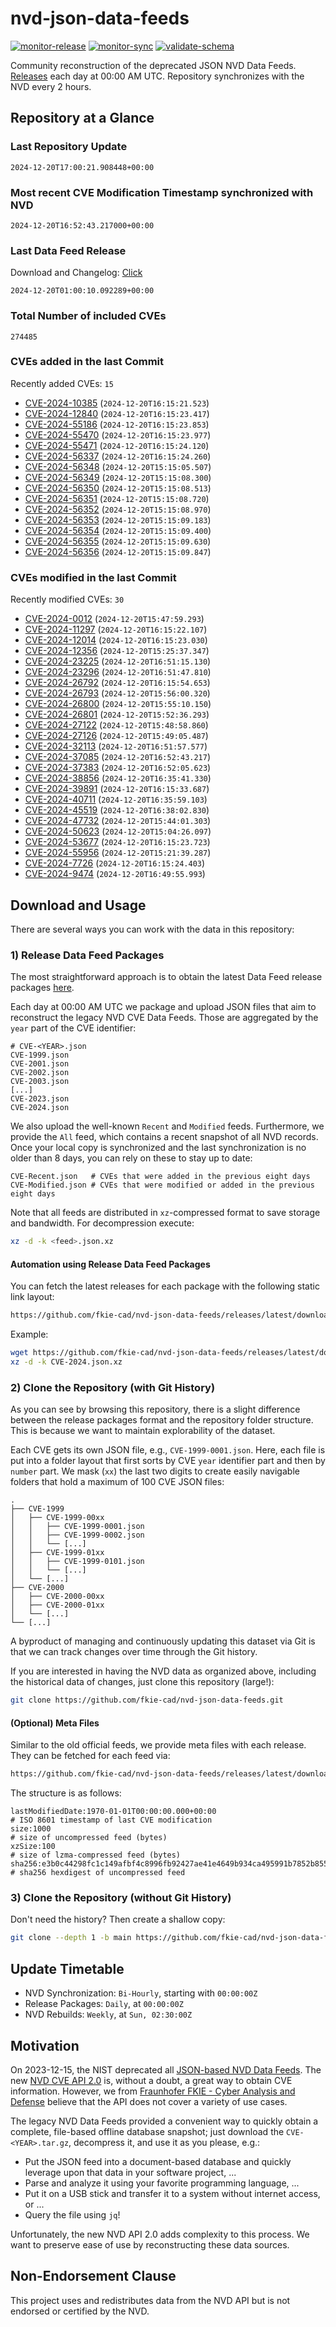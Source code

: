 # nvd-json-data-feeds

[![monitor-release](https://github.com/fkie-cad/nvd-json-data-feeds/actions/workflows/monitor_release.yml/badge.svg)](https://github.com/fkie-cad/nvd-json-data-feeds/actions/workflows/monitor_release.yml)
[![monitor-sync](https://github.com/fkie-cad/nvd-json-data-feeds/actions/workflows/monitor_sync.yml/badge.svg)](https://github.com/fkie-cad/nvd-json-data-feeds/actions/workflows/monitor_sync.yml)
[![validate-schema](https://github.com/fkie-cad/nvd-json-data-feeds/actions/workflows/validate_schema.yml/badge.svg)](https://github.com/fkie-cad/nvd-json-data-feeds/actions/workflows/validate_schema.yml)

Community reconstruction of the deprecated JSON NVD Data Feeds.
[Releases](https://github.com/fkie-cad/nvd-json-data-feeds/releases/latest) each day at 00:00 AM UTC.
Repository synchronizes with the NVD every 2 hours.

## Repository at a Glance

### Last Repository Update

```plain
2024-12-20T17:00:21.908448+00:00
```

### Most recent CVE Modification Timestamp synchronized with NVD

```plain
2024-12-20T16:52:43.217000+00:00
```

### Last Data Feed Release

Download and Changelog: [Click](https://github.com/fkie-cad/nvd-json-data-feeds/releases/latest)

```plain
2024-12-20T01:00:10.092289+00:00
```

### Total Number of included CVEs

```plain
274485
```

### CVEs added in the last Commit

Recently added CVEs: `15`

- [CVE-2024-10385](CVE-2024/CVE-2024-103xx/CVE-2024-10385.json) (`2024-12-20T16:15:21.523`)
- [CVE-2024-12840](CVE-2024/CVE-2024-128xx/CVE-2024-12840.json) (`2024-12-20T16:15:23.417`)
- [CVE-2024-55186](CVE-2024/CVE-2024-551xx/CVE-2024-55186.json) (`2024-12-20T16:15:23.853`)
- [CVE-2024-55470](CVE-2024/CVE-2024-554xx/CVE-2024-55470.json) (`2024-12-20T16:15:23.977`)
- [CVE-2024-55471](CVE-2024/CVE-2024-554xx/CVE-2024-55471.json) (`2024-12-20T16:15:24.120`)
- [CVE-2024-56337](CVE-2024/CVE-2024-563xx/CVE-2024-56337.json) (`2024-12-20T16:15:24.260`)
- [CVE-2024-56348](CVE-2024/CVE-2024-563xx/CVE-2024-56348.json) (`2024-12-20T15:15:05.507`)
- [CVE-2024-56349](CVE-2024/CVE-2024-563xx/CVE-2024-56349.json) (`2024-12-20T15:15:08.300`)
- [CVE-2024-56350](CVE-2024/CVE-2024-563xx/CVE-2024-56350.json) (`2024-12-20T15:15:08.513`)
- [CVE-2024-56351](CVE-2024/CVE-2024-563xx/CVE-2024-56351.json) (`2024-12-20T15:15:08.720`)
- [CVE-2024-56352](CVE-2024/CVE-2024-563xx/CVE-2024-56352.json) (`2024-12-20T15:15:08.970`)
- [CVE-2024-56353](CVE-2024/CVE-2024-563xx/CVE-2024-56353.json) (`2024-12-20T15:15:09.183`)
- [CVE-2024-56354](CVE-2024/CVE-2024-563xx/CVE-2024-56354.json) (`2024-12-20T15:15:09.400`)
- [CVE-2024-56355](CVE-2024/CVE-2024-563xx/CVE-2024-56355.json) (`2024-12-20T15:15:09.630`)
- [CVE-2024-56356](CVE-2024/CVE-2024-563xx/CVE-2024-56356.json) (`2024-12-20T15:15:09.847`)


### CVEs modified in the last Commit

Recently modified CVEs: `30`

- [CVE-2024-0012](CVE-2024/CVE-2024-00xx/CVE-2024-0012.json) (`2024-12-20T15:47:59.293`)
- [CVE-2024-11297](CVE-2024/CVE-2024-112xx/CVE-2024-11297.json) (`2024-12-20T16:15:22.107`)
- [CVE-2024-12014](CVE-2024/CVE-2024-120xx/CVE-2024-12014.json) (`2024-12-20T16:15:23.030`)
- [CVE-2024-12356](CVE-2024/CVE-2024-123xx/CVE-2024-12356.json) (`2024-12-20T15:25:37.347`)
- [CVE-2024-23225](CVE-2024/CVE-2024-232xx/CVE-2024-23225.json) (`2024-12-20T16:51:15.130`)
- [CVE-2024-23296](CVE-2024/CVE-2024-232xx/CVE-2024-23296.json) (`2024-12-20T16:51:47.810`)
- [CVE-2024-26792](CVE-2024/CVE-2024-267xx/CVE-2024-26792.json) (`2024-12-20T16:15:54.653`)
- [CVE-2024-26793](CVE-2024/CVE-2024-267xx/CVE-2024-26793.json) (`2024-12-20T15:56:00.320`)
- [CVE-2024-26800](CVE-2024/CVE-2024-268xx/CVE-2024-26800.json) (`2024-12-20T15:55:10.150`)
- [CVE-2024-26801](CVE-2024/CVE-2024-268xx/CVE-2024-26801.json) (`2024-12-20T15:52:36.293`)
- [CVE-2024-27122](CVE-2024/CVE-2024-271xx/CVE-2024-27122.json) (`2024-12-20T15:48:58.860`)
- [CVE-2024-27126](CVE-2024/CVE-2024-271xx/CVE-2024-27126.json) (`2024-12-20T15:49:05.487`)
- [CVE-2024-32113](CVE-2024/CVE-2024-321xx/CVE-2024-32113.json) (`2024-12-20T16:51:57.577`)
- [CVE-2024-37085](CVE-2024/CVE-2024-370xx/CVE-2024-37085.json) (`2024-12-20T16:52:43.217`)
- [CVE-2024-37383](CVE-2024/CVE-2024-373xx/CVE-2024-37383.json) (`2024-12-20T16:52:05.623`)
- [CVE-2024-38856](CVE-2024/CVE-2024-388xx/CVE-2024-38856.json) (`2024-12-20T16:35:41.330`)
- [CVE-2024-39891](CVE-2024/CVE-2024-398xx/CVE-2024-39891.json) (`2024-12-20T16:15:33.687`)
- [CVE-2024-40711](CVE-2024/CVE-2024-407xx/CVE-2024-40711.json) (`2024-12-20T16:35:59.103`)
- [CVE-2024-45519](CVE-2024/CVE-2024-455xx/CVE-2024-45519.json) (`2024-12-20T16:38:02.830`)
- [CVE-2024-47732](CVE-2024/CVE-2024-477xx/CVE-2024-47732.json) (`2024-12-20T15:44:01.303`)
- [CVE-2024-50623](CVE-2024/CVE-2024-506xx/CVE-2024-50623.json) (`2024-12-20T15:04:26.097`)
- [CVE-2024-53677](CVE-2024/CVE-2024-536xx/CVE-2024-53677.json) (`2024-12-20T16:15:23.723`)
- [CVE-2024-55956](CVE-2024/CVE-2024-559xx/CVE-2024-55956.json) (`2024-12-20T15:21:39.287`)
- [CVE-2024-7726](CVE-2024/CVE-2024-77xx/CVE-2024-7726.json) (`2024-12-20T16:15:24.403`)
- [CVE-2024-9474](CVE-2024/CVE-2024-94xx/CVE-2024-9474.json) (`2024-12-20T16:49:55.993`)


## Download and Usage

There are several ways you can work with the data in this repository:

### 1) Release Data Feed Packages

The most straightforward approach is to obtain the latest Data Feed release packages [here](https://github.com/fkie-cad/nvd-json-data-feeds/releases/latest).

Each day at 00:00 AM UTC we package and upload JSON files that aim to reconstruct the legacy NVD CVE Data Feeds.
Those are aggregated by the `year` part of the CVE identifier:

```
# CVE-<YEAR>.json
CVE-1999.json
CVE-2001.json
CVE-2002.json
CVE-2003.json
[...]
CVE-2023.json
CVE-2024.json
```

We also upload the well-known `Recent` and `Modified` feeds.
Furthermore, we provide the `All` feed, which contains a recent snapshot of all NVD records.
Once your local copy is synchronized and the last synchronization is no older than 8 days, you can rely on these to stay up to date:

```plain
CVE-Recent.json   # CVEs that were added in the previous eight days
CVE-Modified.json # CVEs that were modified or added in the previous eight days
```

Note that all feeds are distributed in `xz`-compressed format to save storage and bandwidth.
For decompression execute:

```sh
xz -d -k <feed>.json.xz
```

#### Automation using Release Data Feed Packages

You can fetch the latest releases for each package with the following static link layout:

```sh
https://github.com/fkie-cad/nvd-json-data-feeds/releases/latest/download/CVE-<YEAR>.json.xz
```

Example:

```sh
wget https://github.com/fkie-cad/nvd-json-data-feeds/releases/latest/download/CVE-2024.json.xz
xz -d -k CVE-2024.json.xz
```

### 2) Clone the Repository (with Git History)

As you can see by browsing this repository, there is a slight difference between the release packages format and the repository folder structure.
This is because we want to maintain explorability of the dataset.

Each CVE gets its own JSON file, e.g., `CVE-1999-0001.json`.
Here, each file is put into a folder layout that first sorts by CVE `year` identifier part and then by `number` part.
We mask (`xx`) the last two digits to create easily navigable folders that hold a maximum of 100 CVE JSON files:

```plain
.
├── CVE-1999
│   ├── CVE-1999-00xx
│   │   ├── CVE-1999-0001.json
│   │   ├── CVE-1999-0002.json
│   │   └── [...]
│   ├── CVE-1999-01xx
│   │   ├── CVE-1999-0101.json
│   │   └── [...]
│   └── [...]
├── CVE-2000
│   ├── CVE-2000-00xx
│   ├── CVE-2000-01xx
│   └── [...]
└── [...]
```

A byproduct of managing and continuously updating this dataset via Git is that we can track changes over time through the Git history.

If you are interested in having the NVD data as organized above, including the historical data of changes, just clone this repository (large!):

```sh
git clone https://github.com/fkie-cad/nvd-json-data-feeds.git
```

#### (Optional) Meta Files

Similar to the old official feeds, we provide meta files with each release. They can be fetched for each feed via:

```sh
https://github.com/fkie-cad/nvd-json-data-feeds/releases/latest/download/CVE-<YEAR>.meta
```

The structure is as follows:

```plain
lastModifiedDate:1970-01-01T00:00:00.000+00:00                          # ISO 8601 timestamp of last CVE modification
size:1000                                                               # size of uncompressed feed (bytes)
xzSize:100                                                              # size of lzma-compressed feed (bytes)
sha256:e3b0c44298fc1c149afbf4c8996fb92427ae41e4649b934ca495991b7852b855 # sha256 hexdigest of uncompressed feed
```

### 3) Clone the Repository (without Git History)

Don't need the history? Then create a shallow copy:

```sh
git clone --depth 1 -b main https://github.com/fkie-cad/nvd-json-data-feeds.git
```


## Update Timetable

* NVD Synchronization: `Bi-Hourly`, starting with `00:00:00Z`
* Release Packages: `Daily`, at `00:00:00Z`
* NVD Rebuilds: `Weekly`, at `Sun, 02:30:00Z`


## Motivation

On 2023-12-15, the NIST deprecated all [JSON-based NVD Data Feeds](https://nvd.nist.gov/vuln/data-feeds#divRetirementBanner-1).
The new [NVD CVE API 2.0](https://nvd.nist.gov/developers/vulnerabilities) is, without a doubt, a great way to obtain CVE information.
However, we from [Fraunhofer FKIE - Cyber Analysis and Defense](https://www.fkie.fraunhofer.de/en/departments/cad.html) believe that the API does not cover a variety of use cases.

The legacy NVD Data Feeds provided a convenient way to quickly obtain a complete, file-based offline database snapshot; just download the `CVE-<YEAR>.tar.gz`, decompress it, and use it as you please, e.g.:

- Put the JSON feed into a document-based database and quickly leverage upon that data in your software project, ...
- Parse and analyze it using your favorite programming language, ...
- Put it on a USB stick and transfer it to a system without internet access, or ...
- Query the file using `jq`!

Unfortunately, the new NVD API 2.0 adds complexity to this process.
We want to preserve ease of use by reconstructing these data sources.

## Non-Endorsement Clause

This project uses and redistributes data from the NVD API but is not endorsed or certified by the NVD.